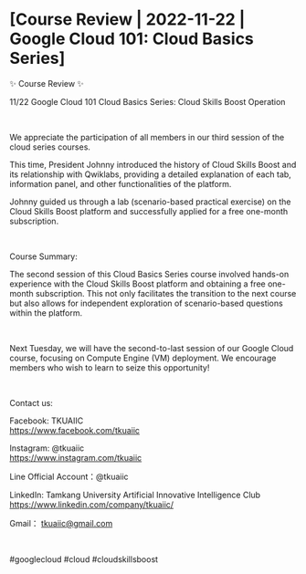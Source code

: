 # [Course Review | 2022-11-22 | Google Cloud 101: Cloud Basics Series]

✨ Course Review ✨

11/22 Google Cloud 101 Cloud Basics Series: Cloud Skills Boost Operation

&nbsp;

We appreciate the participation of all members in our third session of the cloud series courses.

This time, President Johnny introduced the history of Cloud Skills Boost and its relationship with Qwiklabs, providing a detailed explanation of each tab, information panel, and other functionalities of the platform.

Johnny guided us through a lab (scenario-based practical exercise) on the Cloud Skills Boost platform and successfully applied for a free one-month subscription.

&nbsp;

Course Summary:

The second session of this Cloud Basics Series course involved hands-on experience with the Cloud Skills Boost platform and obtaining a free one-month subscription. This not only facilitates the transition to the next course but also allows for independent exploration of scenario-based questions within the platform.

&nbsp;

Next Tuesday, we will have the second-to-last session of our Google Cloud course, focusing on Compute Engine (VM) deployment. We encourage members who wish to learn to seize this opportunity!

&nbsp;

Contact us:

Facebook: TKUAIIC <br />https://www.facebook.com/tkuaiic

Instagram: @tkuaiic <br />https://www.instagram.com/tkuaiic

Line Official Account：@tkuaiic

LinkedIn: Tamkang University Artificial Innovative Intelligence Club <br />https://www.linkedin.com/company/tkuaiic/

Gmail： <tkuaiic@gmail.com>

&nbsp;

\#googlecloud #cloud #cloudskillsboost
